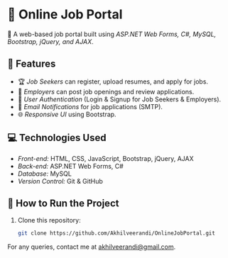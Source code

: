 # 🏢 Online Job Portal

🚀 A web-based job portal built using *ASP.NET Web Forms, C#, MySQL, Bootstrap, jQuery, and AJAX*.

## 📌 Features
- 🏆 *Job Seekers* can register, upload resumes, and apply for jobs.
- 🏢 *Employers* can post job openings and review applications.
- 🔐 *User Authentication* (Login & Signup for Job Seekers & Employers).
- 📧 *Email Notifications* for job applications (SMTP).
- 🌐 *Responsive UI* using Bootstrap.

## 💻 Technologies Used
- *Front-end:* HTML, CSS, JavaScript, Bootstrap, jQuery, AJAX  
- *Back-end:* ASP.NET Web Forms, C#  
- *Database:* MySQL  
- *Version Control:* Git & GitHub  

## 🚀 How to Run the Project
1. Clone this repository:  
   ```bash
   git clone https://github.com/Akhilveerandi/OnlineJobPortal.git
   
For any queries, contact me at akhilveerandi@gmail.com.

